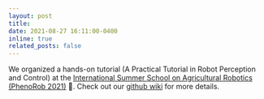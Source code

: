 ```yaml
---
layout: post
title: 
date: 2021-08-27 16:11:00-0400
inline: true
related_posts: false
---
```


We organized a hands-on tutorial (A Practical Tutorial in Robot Perception and Control) at the <a href="https://www.phenorob.de/project/international-summer-school-on-agricultural-robotics/" target="blank">International Summer School on Agricultural Robotics (PhenoRob 2021)</a>  :seedling:. Check out our <a href="https://github.com/LCAS/bacchus_lcas/wiki/Summer-School-2021-PhenoRob" target="blank">github wiki</a> for more details.
